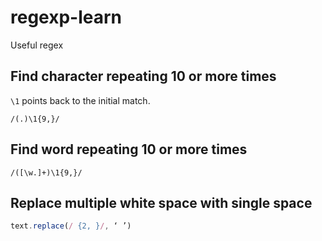 # regexp-learn
Useful regex


## Find character repeating 10 or more times

`\1` points back to the initial match.
```
/(.)\1{9,}/
```

## Find word repeating 10 or more times

```
/([\w.]+)\1{9,}/
```

## Replace multiple white space with single space

```js
text.replace(/ {2, }/, ‘ ’)
```
